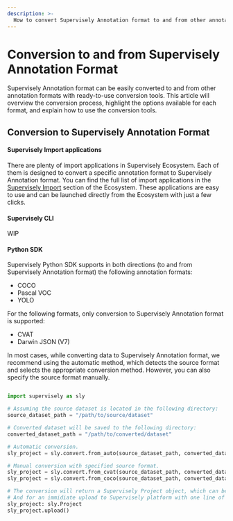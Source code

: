 ```yaml
---
description: >-
  How to convert Supervisely Annotation format to and from other annotation formats.
---
```


# Conversion to and from Supervisely Annotation Format

Supervisely Annotation format can be easily converted to and from other annotation formats with ready-to-use conversion tools. This article will overview the conversion process, highlight the options available for each format, and explain how to use the conversion tools.


## Conversion to Supervisely Annotation Format

#### Supervisely Import applications

There are plenty of import applications in Supervisely Ecosystem. Each of them is designed to convert a specific annotation format to Supervisely Annotation format. You can find the full list of import applications in the [Supervisely Import](https://ecosystem.supervisely.com/import) section of the Ecosystem. These applications are easy to use and can be launched directly from the Ecosystem with just a few clicks.


#### Supervisely CLI

WIP

#### Python SDK

Supervisely Python SDK supports in both directions (to and from Supervisely Annotation format) the following annotation formats:

- COCO
- Pascal VOC
- YOLO

For the following formats, only conversion to Supervisely Annotation format is supported:

- CVAT
- Darwin JSON (V7)

In most cases, while converting data to Supervisely Annotation format, we recommend using the automatic method, which detects the source format and selects the appropriate conversion method. However, you can also specify the source format manually.

```python

import supervisely as sly

# Assuming the source dataset is located in the following directory:
source_dataset_path = "/path/to/source/dataset"

# Converted dataset will be saved to the following directory:
converted_dataset_path = "/path/to/converted/dataset"

# Automatic conversion.
sly_project = sly.convert.from_auto(source_dataset_path, converted_dataset_path)

# Manual conversion with specified source format.
sly_project = sly.convert.from_cvat(source_dataset_path, converted_dataset_path)
sly_project = sly.convert.from_coco(source_dataset_path, converted_dataset_path)

# The conversion will return a Supervisely Project object, which can be used to access the converted data.
# And for an immidiate upload to Supervisely platform with one line of code:
sly_project: sly.Project
sly_project.upload()

```
